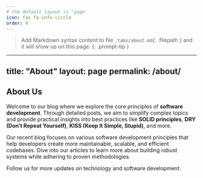 ```yaml
---
# the default layout is 'page'
icon: fas fa-info-circle
order: 4
---
```


> Add Markdown syntax content to file `_tabs/about.md`{: .filepath } and it will show up on this page.
{: .prompt-tip }

---
title: "About"
layout: page
permalink: /about/
---

## About Us

Welcome to our blog where we explore the core principles of **software development**. Through detailed posts, we aim to simplify complex topics and provide practical insights into best practices like **SOLID principles**, **DRY (Don’t Repeat Yourself)**, **KISS (Keep It Simple, Stupid)**, and more.

Our recent blog focuses on various software development principles that help developers create more maintainable, scalable, and efficient codebases. Dive into our articles to learn more about building robust systems while adhering to proven methodologies.

Follow us for more updates on technology and software development.


